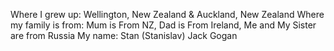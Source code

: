 Where I grew up: Wellington, New Zealand & Auckland, New Zealand
Where my family is from: Mum is From NZ, Dad is From Ireland, Me and My Sister are from Russia
My name: Stan (Stanislav) Jack Gogan